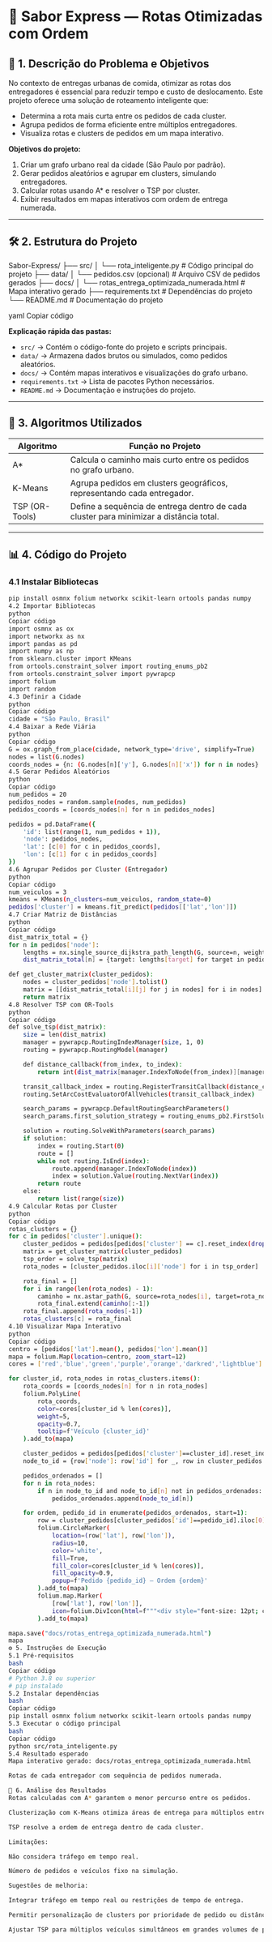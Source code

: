 # 🚚 Sabor Express — Rotas Otimizadas com Ordem

## 📌 1. Descrição do Problema e Objetivos
No contexto de entregas urbanas de comida, otimizar as rotas dos entregadores é essencial para reduzir tempo e custo de deslocamento. Este projeto oferece uma solução de roteamento inteligente que:

- Determina a rota mais curta entre os pedidos de cada cluster.
- Agrupa pedidos de forma eficiente entre múltiplos entregadores.
- Visualiza rotas e clusters de pedidos em um mapa interativo.

**Objetivos do projeto:**

1. Criar um grafo urbano real da cidade (São Paulo por padrão).
2. Gerar pedidos aleatórios e agrupar em clusters, simulando entregadores.
3. Calcular rotas usando A* e resolver o TSP por cluster.
4. Exibir resultados em mapas interativos com ordem de entrega numerada.

---

## 🛠️ 2. Estrutura do Projeto

Sabor-Express/
├── src/
│ └── rota_inteligente.py # Código principal do projeto
├── data/
│ └── pedidos.csv (opcional) # Arquivo CSV de pedidos gerados
├── docs/
│ └── rotas_entrega_optimizada_numerada.html # Mapa interativo gerado
├── requirements.txt # Dependências do projeto
└── README.md # Documentação do projeto

yaml
Copiar código

**Explicação rápida das pastas:**

- `src/` → Contém o código-fonte do projeto e scripts principais.  
- `data/` → Armazena dados brutos ou simulados, como pedidos aleatórios.  
- `docs/` → Contém mapas interativos e visualizações do grafo urbano.  
- `requirements.txt` → Lista de pacotes Python necessários.  
- `README.md` → Documentação e instruções do projeto.  

---

## 🧮 3. Algoritmos Utilizados

| Algoritmo | Função no Projeto |
|-----------|-----------------|
| A* | Calcula o caminho mais curto entre os pedidos no grafo urbano. |
| K-Means | Agrupa pedidos em clusters geográficos, representando cada entregador. |
| TSP (OR-Tools) | Define a sequência de entrega dentro de cada cluster para minimizar a distância total. |

---

## 📊 4. Código do Projeto

### 4.1 Instalar Bibliotecas

```bash
pip install osmnx folium networkx scikit-learn ortools pandas numpy
4.2 Importar Bibliotecas
python
Copiar código
import osmnx as ox
import networkx as nx
import pandas as pd
import numpy as np
from sklearn.cluster import KMeans
from ortools.constraint_solver import routing_enums_pb2
from ortools.constraint_solver import pywrapcp
import folium
import random
4.3 Definir a Cidade
python
Copiar código
cidade = "São Paulo, Brasil"
4.4 Baixar a Rede Viária
python
Copiar código
G = ox.graph_from_place(cidade, network_type='drive', simplify=True)
nodes = list(G.nodes)
coords_nodes = {n: (G.nodes[n]['y'], G.nodes[n]['x']) for n in nodes}
4.5 Gerar Pedidos Aleatórios
python
Copiar código
num_pedidos = 20
pedidos_nodes = random.sample(nodes, num_pedidos)
pedidos_coords = [coords_nodes[n] for n in pedidos_nodes]

pedidos = pd.DataFrame({
    'id': list(range(1, num_pedidos + 1)),
    'node': pedidos_nodes,
    'lat': [c[0] for c in pedidos_coords],
    'lon': [c[1] for c in pedidos_coords]
})
4.6 Agrupar Pedidos por Cluster (Entregador)
python
Copiar código
num_veiculos = 3
kmeans = KMeans(n_clusters=num_veiculos, random_state=0)
pedidos['cluster'] = kmeans.fit_predict(pedidos[['lat','lon']])
4.7 Criar Matriz de Distâncias
python
Copiar código
dist_matrix_total = {}
for n in pedidos['node']:
    lengths = nx.single_source_dijkstra_path_length(G, source=n, weight='length')
    dist_matrix_total[n] = {target: lengths[target] for target in pedidos['node']}

def get_cluster_matrix(cluster_pedidos):
    nodes = cluster_pedidos['node'].tolist()
    matrix = [[dist_matrix_total[i][j] for j in nodes] for i in nodes]
    return matrix
4.8 Resolver TSP com OR-Tools
python
Copiar código
def solve_tsp(dist_matrix):
    size = len(dist_matrix)
    manager = pywrapcp.RoutingIndexManager(size, 1, 0)
    routing = pywrapcp.RoutingModel(manager)

    def distance_callback(from_index, to_index):
        return int(dist_matrix[manager.IndexToNode(from_index)][manager.IndexToNode(to_index)])

    transit_callback_index = routing.RegisterTransitCallback(distance_callback)
    routing.SetArcCostEvaluatorOfAllVehicles(transit_callback_index)

    search_params = pywrapcp.DefaultRoutingSearchParameters()
    search_params.first_solution_strategy = routing_enums_pb2.FirstSolutionStrategy.PATH_CHEAPEST_ARC

    solution = routing.SolveWithParameters(search_params)
    if solution:
        index = routing.Start(0)
        route = []
        while not routing.IsEnd(index):
            route.append(manager.IndexToNode(index))
            index = solution.Value(routing.NextVar(index))
        return route
    else:
        return list(range(size))
4.9 Calcular Rotas por Cluster
python
Copiar código
rotas_clusters = {}
for c in pedidos['cluster'].unique():
    cluster_pedidos = pedidos[pedidos['cluster'] == c].reset_index(drop=True)
    matrix = get_cluster_matrix(cluster_pedidos)
    tsp_order = solve_tsp(matrix)
    rota_nodes = [cluster_pedidos.iloc[i]['node'] for i in tsp_order]

    rota_final = []
    for i in range(len(rota_nodes) - 1):
        caminho = nx.astar_path(G, source=rota_nodes[i], target=rota_nodes[i+1], weight='length')
        rota_final.extend(caminho[:-1])
    rota_final.append(rota_nodes[-1])
    rotas_clusters[c] = rota_final
4.10 Visualizar Mapa Interativo
python
Copiar código
centro = [pedidos['lat'].mean(), pedidos['lon'].mean()]
mapa = folium.Map(location=centro, zoom_start=12)
cores = ['red','blue','green','purple','orange','darkred','lightblue']

for cluster_id, rota_nodes in rotas_clusters.items():
    rota_coords = [coords_nodes[n] for n in rota_nodes]
    folium.PolyLine(
        rota_coords,
        color=cores[cluster_id % len(cores)],
        weight=5,
        opacity=0.7,
        tooltip=f'Veículo {cluster_id}'
    ).add_to(mapa)

    cluster_pedidos = pedidos[pedidos['cluster']==cluster_id].reset_index(drop=True)
    node_to_id = {row['node']: row['id'] for _, row in cluster_pedidos.iterrows()}

    pedidos_ordenados = []
    for n in rota_nodes:
        if n in node_to_id and node_to_id[n] not in pedidos_ordenados:
            pedidos_ordenados.append(node_to_id[n])

    for ordem, pedido_id in enumerate(pedidos_ordenados, start=1):
        row = cluster_pedidos[cluster_pedidos['id']==pedido_id].iloc[0]
        folium.CircleMarker(
            location=(row['lat'], row['lon']),
            radius=10,
            color='white',
            fill=True,
            fill_color=cores[cluster_id % len(cores)],
            fill_opacity=0.9,
            popup=f'Pedido {pedido_id} — Ordem {ordem}'
        ).add_to(mapa)
        folium.map.Marker(
            [row['lat'], row['lon']],
            icon=folium.DivIcon(html=f"""<div style="font-size: 12pt; color: white; text-align:center">{ordem}</div>""")
        ).add_to(mapa)

mapa.save("docs/rotas_entrega_optimizada_numerada.html")
mapa
⚙️ 5. Instruções de Execução
5.1 Pré-requisitos
bash
Copiar código
# Python 3.8 ou superior
# pip instalado
5.2 Instalar dependências
bash
Copiar código
pip install osmnx folium networkx scikit-learn ortools pandas numpy
5.3 Executar o código principal
bash
Copiar código
python src/rota_inteligente.py
5.4 Resultado esperado
Mapa interativo gerado: docs/rotas_entrega_optimizada_numerada.html

Rotas de cada entregador com sequência de pedidos numerada.

📝 6. Análise dos Resultados
Rotas calculadas com A* garantem o menor percurso entre os pedidos.

Clusterização com K-Means otimiza áreas de entrega para múltiplos entregadores.

TSP resolve a ordem de entrega dentro de cada cluster.

Limitações:

Não considera tráfego em tempo real.

Número de pedidos e veículos fixo na simulação.

Sugestões de melhoria:

Integrar tráfego em tempo real ou restrições de tempo de entrega.

Permitir personalização de clusters por prioridade de pedido ou distância máxima.

Ajustar TSP para múltiplos veículos simultâneos em grandes volumes de pedidos.












